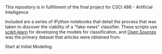 This repository is in fulfillment of the final project for CSCI 486 - Artificial Intelligence

Included are a series of IPython notebooks that detail the
process that was taken to discover the viability of a "fake-news"
classifier. These scripts use [scikit-learn]() for developing
the models for classification, and [Open Sources]() was the primary
dataset that articles were obtained from.

Start at Initial Modeling.
